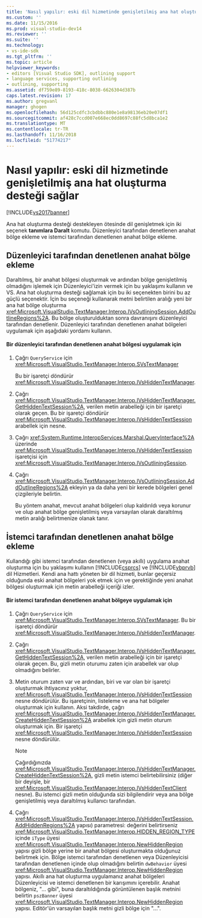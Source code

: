 ```yaml
---
title: 'Nasıl yapılır: eski dil hizmetinde genişletilmiş ana hat oluşturma desteği sağlayın | Microsoft Docs'
ms.custom: ''
ms.date: 11/15/2016
ms.prod: visual-studio-dev14
ms.reviewer: ''
ms.suite: ''
ms.technology:
- vs-ide-sdk
ms.tgt_pltfrm: ''
ms.topic: article
helpviewer_keywords:
- editors [Visual Studio SDK], outlining support
- language services, supporting outlining
- outlining, supporting
ms.assetid: df759e89-8193-418c-8038-6626304d387b
caps.latest.revision: 17
ms.author: gregvanl
manager: ghogen
ms.openlocfilehash: 56d125cdfc3cbdbbc880e1e8a98136eb20e07df1
ms.sourcegitcommit: af428c7ccd007e668ec0dd8697c88fc5d8bca1e2
ms.translationtype: MT
ms.contentlocale: tr-TR
ms.lasthandoff: 11/16/2018
ms.locfileid: "51774217"
---
```

# <a name="how-to-provide-expanded-outlining-support-in-a-legacy-language-service"></a>Nasıl yapılır: eski dil hizmetinde genişletilmiş ana hat oluşturma desteği sağlar
[!INCLUDE[vs2017banner](../../includes/vs2017banner.md)]

Ana hat oluşturma desteği destekleyen ötesinde dil genişletmek için iki seçenek **tanımlara Daralt** komutu. Düzenleyici tarafından denetlenen anahat bölge ekleme ve istemci tarafından denetlenen anahat bölge ekleme.  
  
## <a name="adding-editor-controlled-outline-regions"></a>Düzenleyici tarafından denetlenen anahat bölge ekleme  
 Daraltılmış, bir anahat bölgesi oluşturmak ve ardından bölge genişletilmiş olmadığını işlemek için Düzenleyici'izin vermek için bu yaklaşımı kullanın ve VS. Ana hat oluşturma desteği sağlamak için bu iki seçenekten birini bu az güçlü seçenektir. İçin bu seçeneği kullanarak metni belirtilen aralığı yeni bir ana hat bölge oluşturma <xref:Microsoft.VisualStudio.TextManager.Interop.IVsOutliningSession.AddOutlineRegions%2A>. Bu bölge oluşturulduktan sonra davranışını düzenleyici tarafından denetlenir. Düzenleyici tarafından denetlenen anahat bölgeleri uygulamak için aşağıdaki yordamı kullanın.  
  
#### <a name="to-implement-an-editor-controlled-outline-region"></a>Bir düzenleyici tarafından denetlenen anahat bölgesi uygulamak için  
  
1.  Çağrı `QueryService` için <xref:Microsoft.VisualStudio.TextManager.Interop.SVsTextManager>  
  
     Bu bir işaretçi döndürür <xref:Microsoft.VisualStudio.TextManager.Interop.IVsHiddenTextManager>.  
  
2.  Çağrı <xref:Microsoft.VisualStudio.TextManager.Interop.IVsHiddenTextManager.GetHiddenTextSession%2A>, verilen metin arabelleği için bir işaretçi olarak geçen. Bu bir işaretçi döndürür <xref:Microsoft.VisualStudio.TextManager.Interop.IVsHiddenTextSession> arabellek için nesne.  
  
3.  Çağrı <xref:System.Runtime.InteropServices.Marshal.QueryInterface%2A> üzerinde <xref:Microsoft.VisualStudio.TextManager.Interop.IVsHiddenTextSession> işaretçisi için <xref:Microsoft.VisualStudio.TextManager.Interop.IVsOutliningSession>.  
  
4.  Çağrı <xref:Microsoft.VisualStudio.TextManager.Interop.IVsOutliningSession.AddOutlineRegions%2A> ekleyin ya da daha yeni bir kerede bölgeleri genel çizgileriyle belirtin.  
  
     Bu yöntem anahat, mevcut anahat bölgeleri olup kaldırıldı veya korunur ve olup anahat bölge genişletilmiş veya varsayılan olarak daraltılmış metin aralığı belirtmenize olanak tanır.  
  
## <a name="adding-client-controlled-outline-regions"></a>İstemci tarafından denetlenen anahat bölge ekleme  
 Kullandığı gibi istemci tarafından denetlenen (veya akıllı) uygulama anahat oluşturma için bu yaklaşımı kullanın [!INCLUDE[csprcs](../../includes/csprcs-md.md)] ve [!INCLUDE[vbprvb](../../includes/vbprvb-md.md)] dil Hizmetleri. Kendi ana hattı yöneten bir dil hizmeti, bunlar geçersiz olduğunda eski anahat bölgeleri yok etmek için ve gerektiğinde yeni anahat bölgesi oluşturmak için metin arabelleği içeriği izler.  
  
#### <a name="to-implement-a-client-controlled-outline-region"></a>Bir istemci tarafından denetlenen anahat bölgeye uygulamak için  
  
1.  Çağrı `QueryService` için <xref:Microsoft.VisualStudio.TextManager.Interop.SVsTextManager>. Bu bir işaretçi döndürür <xref:Microsoft.VisualStudio.TextManager.Interop.IVsHiddenTextManager>.  
  
2.  Çağrı <xref:Microsoft.VisualStudio.TextManager.Interop.IVsHiddenTextManager.GetHiddenTextSession%2A>, verilen metin arabelleği için bir işaretçi olarak geçen. Bu, gizli metin oturumu zaten için arabellek var olup olmadığını belirler.  
  
3.  Metin oturum zaten var ve ardından, biri ve var olan bir işaretçi oluşturmak ihtiyacınız yoktur, <xref:Microsoft.VisualStudio.TextManager.Interop.IVsHiddenTextSession> nesne döndürülür. Bu işaretçinin, listeleme ve ana hat bölgeler oluşturmak için kullanın. Aksi takdirde, çağrı <xref:Microsoft.VisualStudio.TextManager.Interop.IVsHiddenTextManager.CreateHiddenTextSession%2A> arabellek için gizli metin oturum oluşturmak için. Bir işaretçi <xref:Microsoft.VisualStudio.TextManager.Interop.IVsHiddenTextSession> nesne döndürülür.  
  
    > [!NOTE]
    >  Çağırdığınızda <xref:Microsoft.VisualStudio.TextManager.Interop.IVsHiddenTextManager.CreateHiddenTextSession%2A>, gizli metin istemci belirtebilirsiniz (diğer bir deyişle, bir <xref:Microsoft.VisualStudio.TextManager.Interop.IVsHiddenTextClient> nesne). Bu istemci gizli metin olduğunda sizi bilgilendirir veya ana bölge genişletilmiş veya daraltılmış kullanıcı tarafından.  
  
4.  Çağrı <xref:Microsoft.VisualStudio.TextManager.Interop.IVsHiddenTextSession.AddHiddenRegions%2A> yapısı) parametresi: değerini belirtirseniz <xref:Microsoft.VisualStudio.TextManager.Interop.HIDDEN_REGION_TYPE> içinde `iType` üyesi <xref:Microsoft.VisualStudio.TextManager.Interop.NewHiddenRegion> yapısı gizli bölge yerine bir anahat bölgesi oluşturmakta olduğunuz belirtmek için. Bölge istemci tarafından denetlenen veya Düzenleyicisi tarafından denetlenen içinde olup olmadığını belirtin `dwBehavior` üyesi <xref:Microsoft.VisualStudio.TextManager.Interop.NewHiddenRegion> yapısı. Akıllı ana hat oluşturma uygulamanız anahat bölgeleri Düzenleyicisi ve istemci denetlenen bir karışımını içerebilir. Anahat bölgeniz, "... gibi", buna daraltıldığında görüntülenen başlık metnini belirtin `pszBanner` üyesi <xref:Microsoft.VisualStudio.TextManager.Interop.NewHiddenRegion> yapısı. Editör'ün varsayılan başlık metni gizli bölge için "...".

